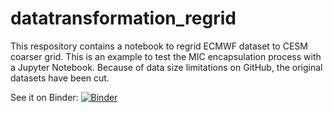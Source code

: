 # datatransformation_regrid

This respository contains a notebook to regrid ECMWF dataset to CESM coarser grid. This is an example to test the MIC encapsulation process with a Jupyter Notebook. Because of data size limitations on GitHub, the original datasets have been cut. 

See it on Binder: [![Binder](https://mybinder.org/badge_logo.svg)](https://mybinder.org/v2/gh/khider/datatransformation_regrid/HEAD)
